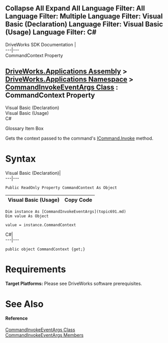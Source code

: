 Collapse All Expand All Language Filter: All  Language Filter: Multiple  Language Filter: Visual Basic (Declaration) Language Filter: Visual Basic (Usage) Language Filter: C#  
---  
DriveWorks SDK Documentation  |   
---|---  
CommandContext Property   
  
[DriveWorks.Applications Assembly](topic13.md) > [DriveWorks.Applications Namespace](topic16.md) > [CommandInvokeEventArgs Class](topic691.md) : CommandContext Property  
---  
  
Visual Basic (Declaration)    
Visual Basic (Usage)    
C# 

Glossary Item Box

Gets the context passed to the command's [ICommand.Invoke](topic84.md) method. 

# Syntax

Visual Basic (Declaration)|   
---|---  
      
    
    Public ReadOnly Property CommandContext As Object  
  
Visual Basic (Usage)| Copy Code  
---|---  
      
    
    Dim instance As [CommandInvokeEventArgs](topic691.md)
    Dim value As Object
     
    value = instance.CommandContext  
  
C#|   
---|---  
      
    
    public object CommandContext {get;}  
  
# Requirements

**Target Platforms:** Please see DriveWorks software prerequisites.

# See Also

#### Reference

[CommandInvokeEventArgs Class](topic691.md)   
[CommandInvokeEventArgs Members](topic692.md)


